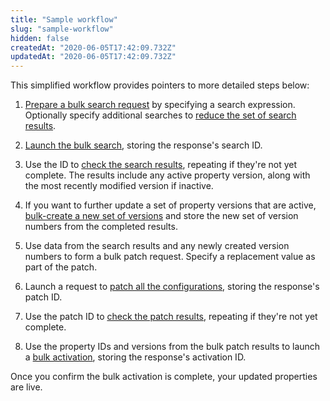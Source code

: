 ```yaml
---
title: "Sample workflow"
slug: "sample-workflow"
hidden: false
createdAt: "2020-06-05T17:42:09.732Z"
updatedAt: "2020-06-05T17:42:09.732Z"
---
```

This simplified workflow provides pointers to more detailed steps below:

1. [Prepare a bulk search request](#prepareasearch) by specifying a
search expression.  Optionally specify additional searches to [reduce
the set of search results](#qualifyasearch).

1. [Launch the bulk search](#launchasearch), storing the response's
search ID.

1. Use the ID to [check the search results](#checksearchresults),
repeating if they're not yet complete. The results include any active
property version, along with the most recently modified version if
inactive.

1. If you want to further update a set of property versions that are
active, [bulk-create a new set of versions](#bv) and store the new set
of version numbers from the completed results.

1. Use data from the search results and any newly created version
numbers to form a bulk patch request. Specify a replacement value as
part of the patch.

1. Launch a request to [patch all the configurations](#bp), storing
the response's patch ID.

1. Use the patch ID to
[check the patch results](#checkbulkpatchstatus), repeating if they're
not yet complete.

1. Use the property IDs and versions from the bulk patch results to
launch a [bulk activation](#ba), storing the response's activation ID.

Once you confirm the bulk activation is complete, your updated
properties are live.